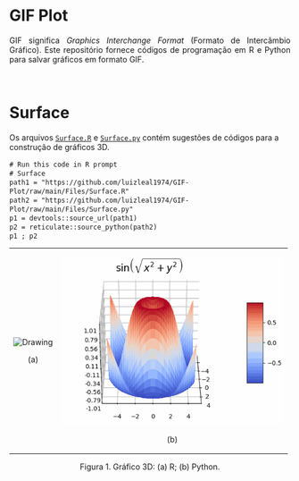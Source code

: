# GIF Plot

<p align="justify">GIF significa <i>Graphics Interchange Format</i> (Formato de Intercâmbio Gráfico). Este repositório fornece códigos de programação em R e Python para salvar gráficos em formato GIF.</p>
  
</br>

# Surface

Os arquivos <a target='_blank' rel='noopener noreferrer' href='https://github.com/luizleal1974/GIF-Plot/blob/main/Files/Surface.R'><code>Surface.R</code></a> e <a target='_blank' rel='noopener noreferrer' href='https://github.com/luizleal1974/GIF-Plot/blob/main/Files/Surface.py'><code>Surface.py</code></a> contém sugestões de códigos para a construção de gráficos 3D.

```{r}
# Run this code in R prompt
# Surface
path1 = "https://github.com/luizleal1974/GIF-Plot/raw/main/Files/Surface.R"
path2 = "https://github.com/luizleal1974/GIF-Plot/raw/main/Files/Surface.py"
p1 = devtools::source_url(path1)
p2 = reticulate::source_python(path2)
p1 ; p2
```


<table width="100%">
<tr>
<td><p align="center"><img src="/Files/Surface_R.gif" height="300" width="300" alt="Drawing"/></p><p align="center">(a)</p></td>
<td><p align="center"><img src="/Files/Surface_Python.gif" height="300" width="400" alt="Drawing"/></p><p align="center">(b)</p></td>
</tr>
</table>

<div align="center">Figura 1. Gráfico 3D: (a) R; (b) Python.</div>
